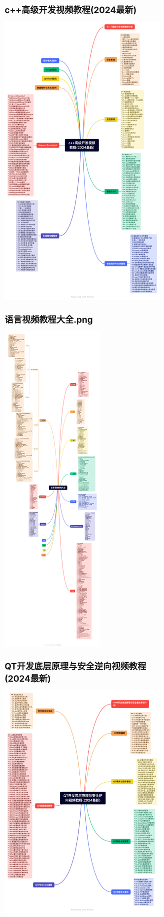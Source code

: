 # c++高级开发视频教程(2024最新)

![](./c++高级开发视频教程(2024最新).png)

# 语言视频教程大全.png

![](./语言视频教程大全.png)


# QT开发底层原理与安全逆向视频教程(2024最新)

![](./gui/QT开发底层原理与安全逆向视频教程(2024最新).png)
